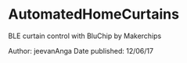 # AutomatedHomeCurtains
BLE curtain control with BluChip by Makerchips

Author: jeevanAnga
Date published: 12/06/17

